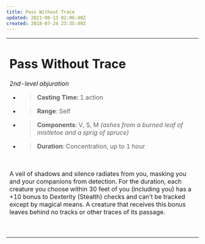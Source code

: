 ```yaml
---
title: Pass Without Trace
updated: 2021-06-13 02:06:40Z
created: 2018-07-24 23:35:49Z
---
```


<table><tbody><tr class="odd"><td><h1 id="pass-without-trace"><strong>Pass Without Trace</strong></h1><p><em>2nd-level abjuration</em></p><ul><li><blockquote><p><strong>Casting Time:</strong> 1 action</p></blockquote></li><li><blockquote><p><strong>Range</strong>: Self</p></blockquote></li><li><blockquote><p><strong>Components</strong>: V, S, M <em>(ashes from a burned leaf of mistletoe and a sprig of spruce)</em></p></blockquote></li><li><blockquote><p><strong>Duration</strong>: Concentration, up to 1 hour</p></blockquote></li></ul><p> </p><p>A veil of shadows and silence radiates from you, masking you and your companions from detection. For the duration, each creature you choose within 30 feet of you (including you) has a +10 bonus to Dexterity (Stealth) checks and can’t be tracked except by magical means. A creature that receives this bonus leaves behind no tracks or other traces of its passage.</p><p> </p></td></tr></tbody></table>
